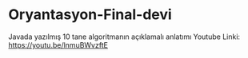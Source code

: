 # Oryantasyon-Final-devi
Javada yazılmış 10 tane algoritmanın açıklamalı anlatımı
Youtube Linki: https://youtu.be/lnmuBWvzftE
